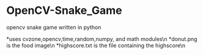 # OpenCV-Snake_Game
opencv snake game written in python

*uses cvzone,opencv,time,random,numpy, and math modules\n
*donut.png is the food image\n
*highscore.txt is the file containing the highscore\n
